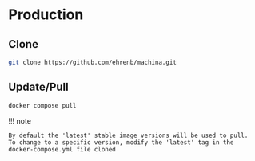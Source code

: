 # Production

## Clone

```bash linenums="1"
git clone https://github.com/ehrenb/machina.git
```

## Update/Pull

```bash linenums="1"
docker compose pull
```

!!! note

    By default the 'latest' stable image versions will be used to pull.  To change to a specific version, modify the 'latest' tag in the docker-compose.yml file cloned